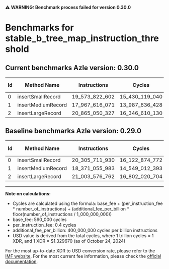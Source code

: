 ⚠️ **WARNING: Benchmark process failed for version 0.30.0**

# Benchmarks for stable_b_tree_map_instruction_threshold

## Current benchmarks Azle version: 0.30.0

| Id  | Method Name        | Instructions   | Cycles         | USD           | USD/Million Calls | Change                                  |
| --- | ------------------ | -------------- | -------------- | ------------- | ----------------- | --------------------------------------- |
| 0   | insertSmallRecord  | 19_573_822_602 | 15_430_119_040 | $0.0205169664 | $20_516.96        | <font color="green">-731_889_328</font> |
| 1   | insertMediumRecord | 17_967_616_071 | 13_987_636_428 | $0.0185989405 | $18_598.94        | <font color="green">-403_439_912</font> |
| 2   | insertLargeRecord  | 20_865_050_327 | 16_346_610_130 | $0.0217355971 | $21_735.59        | <font color="green">-138_526_435</font> |

## Baseline benchmarks Azle version: 0.29.0

| Id  | Method Name        | Instructions   | Cycles         | USD           | USD/Million Calls |
| --- | ------------------ | -------------- | -------------- | ------------- | ----------------- |
| 0   | insertSmallRecord  | 20_305_711_930 | 16_122_874_772 | $0.0214381029 | $21_438.10        |
| 1   | insertMediumRecord | 18_371_055_983 | 14_549_012_393 | $0.0193453853 | $19_345.38        |
| 2   | insertLargeRecord  | 21_003_576_762 | 16_802_020_704 | $0.0223411429 | $22_341.14        |

---

**Note on calculations:**

- Cycles are calculated using the formula: base_fee + (per_instruction_fee \* number_of_instructions) + (additional_fee_per_billion \* floor(number_of_instructions / 1_000_000_000))
- base_fee: 590_000 cycles
- per_instruction_fee: 0.4 cycles
- additional_fee_per_billion: 400_000_000 cycles per billion instructions
- USD value is derived from the total cycles, where 1 trillion cycles = 1 XDR, and 1 XDR = $1.329670 (as of October 24, 2024)

For the most up-to-date XDR to USD conversion rate, please refer to the [IMF website](https://www.imf.org/external/np/fin/data/rms_sdrv.aspx).
For the most current fee information, please check the [official documentation](https://internetcomputer.org/docs/current/developer-docs/gas-cost#execution).
